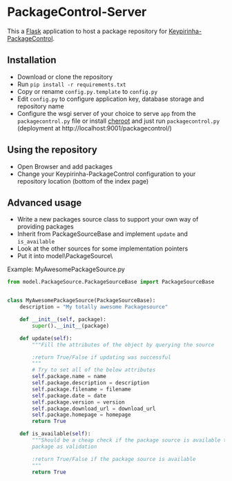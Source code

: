 # PackageControl-Server

This a [Flask](http://flask.pocoo.org/) application to host a package repository for [Keypirinha-PackageControl](https://github.com/ueffel/Keypirinha-PackageControl).

## Installation
* Download or clone the repository
* Run `pip install -r requirements.txt`
* Copy or rename `config.py.template` to `config.py`
* Edit `config.py` to configure application key, database storage and repository name
* Configure the wsgi server of your choice to serve `app` from the `packagecontrol.py` file or
  install [cheroot](https://pypi.org/project/Cheroot/) and just run `packagecontrol.py` (deployment
  at http://localhost:9001/packagecontrol/)

## Using the repository
* Open Browser and add packages
* Change your Keypirinha-PackageControl configuration to your repository location (bottom of the
  index page)

## Advanced usage
* Write a new packages source class to support your own way of providing packages
* Inherit from PackageSourceBase and implement `update` and `is_available`
* Look at the other sources for some implementation pointers
* Put it into model\PackageSource\

Example: MyAwesomePackageSource.py
```python
from model.PackageSource.PackageSourceBase import PackageSourceBase


class MyAwesomePackageSource(PackageSourceBase):
    description = "My totally awesome Packagesource"

    def __init__(self, package):
        super().__init__(package)

    def update(self):
        """Fill the attributes of the object by querying the source

        :return True/False if updating was successful
        """
        # Try to set all of the below attributes
        self.package.name = name
        self.package.description = description
        self.package.filename = filename
        self.package.date = date
        self.package.version = version
        self.package.download_url = download_url
        self.package.homepage = homepage
        return True

    def is_available(self):
        """Should be a cheap check if the package source is available to be used when submitting a
        package as validation

        :return True/False if the package source is available
        """
        return True
```
